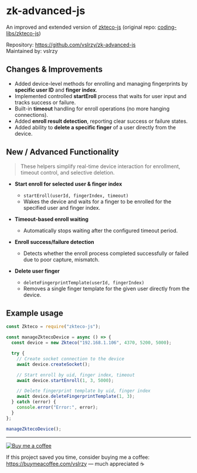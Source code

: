 # zk-advanced-js

An improved and extended version of [zkteco-js](https://www.npmjs.com/package/zkteco-js) (original repo: [coding-libs/zkteco-js](https://github.com/coding-libs/zkteco-js))

Repository: https://github.com/vslrzy/zk-advanced-js  
Maintained by: vslrzy

## Changes & Improvements

- Added device-level methods for enrolling and managing fingerprints by **specific user ID** and **finger index**.
- Implemented controlled **startEroll** process that waits for user input and tracks success or failure.
- Built-in **timeout** handling for enroll operations (no more hanging connections).
- Added **enroll result detection**, reporting clear success or failure states.
- Added ability to **delete a specific finger** of a user directly from the device.

## New / Advanced Functionality

> These helpers simplify real-time device interaction for enrollment, timeout control, and selective deletion.

- **Start enroll for selected user & finger index**

  - `startEroll(userId, fingerIndex, timeout)`
  - Wakes the device and waits for a finger to be enrolled for the specified user and finger index.

- **Timeout-based enroll waiting**

  - Automatically stops waiting after the configured timeout period.

- **Enroll success/failure detection**

  - Detects whether the enroll process completed successfully or failed due to poor capture, mismatch.

- **Delete user finger**
  - `deleteFingerprintTemplate(userId, fingerIndex)`
  - Removes a single finger template for the given user directly from the device.

## Example usage

```js
const Zkteco = require("zkteco-js");

const manageZktecoDevice = async () => {
  const device = new Zkteco("192.168.1.106", 4370, 5200, 5000);

  try {
    // Create socket connection to the device
    await device.createSocket();

    // Start enroll by uid, finger index, timeout
    await device.startEnroll(1, 3, 5000);

    // Delete fingerprint template by uid, finger index
    await device.deleteFingerprintTemplate(1, 3);
  } catch (error) {
    console.error("Error:", error);
  }
};

manageZktecoDevice();
```

---

[![Buy me a coffee](https://img.shields.io/badge/Buy%20me%20a%20coffee-☕-FFDD00)](https://buymeacoffee.com/vslrzy)

If this project saved you time, consider buying me a coffee: https://buymeacoffee.com/vslrzy — much appreciated ☕
